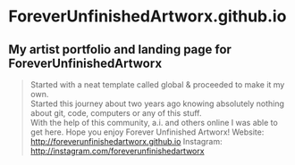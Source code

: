 # ForeverUnfinishedArtworx.github.io

## My artist portfolio and landing page for ForeverUnfinishedArtworx

> Started with a neat template called global & proceeded to make it my own.   
> Started this journey about two years ago knowing absolutely nothing about git, code, computers or any of this stuff.  
> With the help of this community, a.i. and others online I was able to get here. Hope you enjoy Forever Unfinished Artworx!
Website: http://foreverunfinishedartworx.github.io
Instagram: http://instagram.com/foreverunfinishedartworx